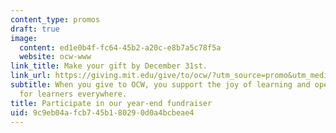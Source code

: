 ```yaml
---
content_type: promos
draft: true
image:
  content: ed1e0b4f-fc64-45b2-a20c-e8b7a5c78f5a
  website: ocw-www
link_title: Make your gift by December 31st.
link_url: https://giving.mit.edu/give/to/ocw/?utm_source=promo&utm_medium=website&utm_campaign=eoy24
subtitle: When you give to OCW, you support the joy of learning and open up possibilities
  for learners everywhere.
title: Participate in our year-end fundraiser
uid: 9c9eb04a-fcb7-45b1-8029-0d0a4bcbeae4
---
```

